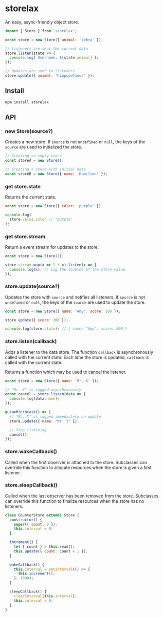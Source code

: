 # storelax

An easy, async-friendly object store.

```js
import { Store } from 'storelax';

const store = new Store({ animal: 'zebra' });

// Listeners are sent the current data
store.listen(state => {
  console.log(`Username: ${state.animal}`);
});

// Updates are sent to listeners
store.update({ animal: 'hippopotamus' });
```

## Install

```sh
npm install storelax
```

## API

### new Store(source?)

Creates a new store. If `source` is not `undefined` or `null`, the keys of the `source` are used to initialized the store.

```js
// Creating an empty store
const storeA = new Store();

// Creating a store with initial data
const storeB = new Store({ name: 'Hamilton' });
```

### get store.state

Returns the current state.

```js
const store = new Store({ color: 'purple' });

console.log(
  store.value.color // "purple"
);
```

### get store.stream

Return a event stream for updates to the store.

```js
const store = new Store(1);

store.stream.map(x => 2 * x).listen(x => {
  console.log(x); // Log the doubles of the store value
});
```

### store.update(source?)

Updates the store with `source` and notifies all listeners. If `source` is not `undefined` or `null`, the keys of the `source` are used to update the store.

```js
const store = new Store({ name: 'Amy', score: 100 });

store.update({ score: 200 });

console.log(store.state); // { name: "Amy", score: 200 }
```

### store.listen(callback)

Adds a listener to the data store. The function `callback` is asynchronously called with the current state. Each time the store is updated, `callback` is called with the current state.

Returns a function which may be used to cancel the listener.

```js
const store = new Store({ name: 'Mr. X' });

// "Mr. X" is logged asynchronously
const cancel = store.listen(data => {
  console.log(data.name);
});

queueMicrotask() => {
  // "Mr. Y" is logged immediately on update
  store.update({ name: "Mr. Y" });

  // Stop listening
  cancel();
});
```

### store.wakeCallback()

Called when the first observer is attached to the store. Subclasses can override this function to allocate resources when the store is given a first listener.

### store.sleepCallback()

Called when the last observer has been removed from the store. Subclasses can override this function to finalize resources when the store has no listeners.

```js
class CounterStore extends Store {
  constructor() {
    super({ count: 0 });
    this.interval = 0;
  }

  increment() {
    let { count } = this.read();
    this.update({ count: count + 1 });
  }

  wakeCallback() {
    this.interval = setInterval(() => {
      this.increment();
    }, 1000);
  }

  sleepCallback() {
    clearInterval(this.interval);
    this.interval = 0;
  }
}
```

